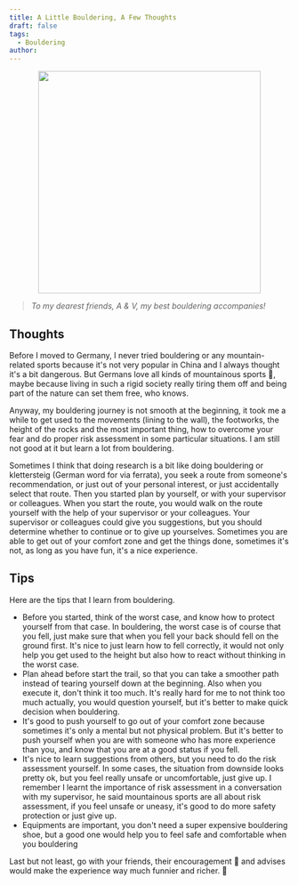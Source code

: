 ```yaml
---
title: A Little Bouldering, A Few Thoughts
draft: false
tags:
  - Bouldering
author:
---
```

<p align="center">
  <img src="./Images/bouldering.jpg" height="400"/>
</p>


>*To my dearest friends, A & V, my best bouldering accompanies!* 

## Thoughts
Before I moved to Germany, I never tried bouldering or any mountain-related sports because it's not very popular in China and I always thought it's a bit dangerous. But Germans love all kinds of mountainous sports 🧗, maybe because living in such a rigid society really tiring them off and being part of the nature can set them free, who knows.

Anyway, my bouldering journey is not smooth at the beginning, it took me a while to get used to the movements (lining to the wall), the footworks, the height of the rocks and the most important thing, how to overcome your fear and do proper risk assessment in some particular situations. I am still not good at it but learn a lot from bouldering. 

Sometimes I think that doing research is a bit like doing bouldering or klettersteig (German word for via ferrata), you seek a route from someone's recommendation, or just out of your personal interest, or just accidentally select that route. Then you started plan by yourself, or with your supervisor or colleagues. When you start the route, you would walk on the route yourself with the help of your supervisor or your colleagues. Your supervisor or colleagues could give you suggestions, but you should determine whether to continue or to give up yourselves. Sometimes you are able to get out of your comfort zone and get the things done, sometimes it's not, as long as you have fun, it's a nice experience.

## Tips
Here are the tips that I learn from bouldering.
- Before you started, think of the worst case, and know how to protect yourself from that case. In bouldering, the worst case is of course that you fell, just make sure that when you fell your back should fell on the ground first. It's nice to just learn how to fell correctly, it would not only help you get used to the height but also how to react without thinking in the worst case.
- Plan ahead before start the trail, so that you can take a smoother path instead of tearing yourself down at the beginning. Also when you execute it, don't think it too much. It's really hard for me to not think too much actually, you would question yourself, but it's better to make quick decision when bouldering.
- It's good to push yourself to go out of your comfort zone because sometimes it's only a mental but not physical problem. But it's better to push yourself when you are with someone who has more experience than you, and know that you are at a good status if you fell.
- It's nice to learn suggestions from others, but you need to do the risk assessment yourself. In some cases, the situation from downside looks pretty ok, but you feel really unsafe or uncomfortable, just give up. I remember I learnt the importance of  risk assessment in a conversation with my supervisor, he said mountainous sports are all about risk assessment, if you feel unsafe or uneasy, it's good to do more safety protection or just give up.
- Equipments are important, you don't need a super expensive bouldering shoe, but a good one would help you to feel safe and comfortable when you bouldering

Last but not least, go with your friends, their encouragement 🤝 and advises would make the experience way much funnier and richer. 🎉